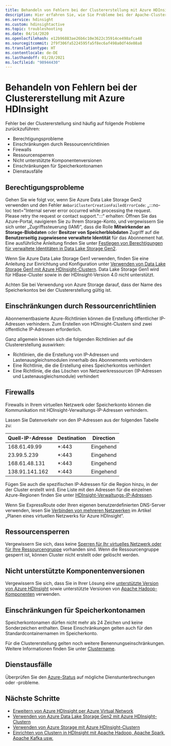 ```yaml
---
title: Behandeln von Fehlern bei der Clustererstellung mit Azure HDInsight
description: Hier erfahren Sie, wie Sie Probleme bei der Apache-Clustererstellung für Azure HDInsight behandeln.
ms.service: hdinsight
ms.custom: hdinsightactive
ms.topic: troubleshooting
ms.date: 04/14/2020
ms.openlocfilehash: e12b96883ae26b6c10e3622c35914ce498afca48
ms.sourcegitcommit: 2f9f306fa5224595fa5f8ec6af498a0df4de08a8
ms.translationtype: HT
ms.contentlocale: de-DE
ms.lasthandoff: 01/28/2021
ms.locfileid: "98944430"
---
```

# <a name="troubleshoot-cluster-creation-failures-with-azure-hdinsight"></a>Behandeln von Fehlern bei der Clustererstellung mit Azure HDInsight

Fehler bei der Clustererstellung sind häufig auf folgende Probleme zurückzuführen:

- Berechtigungsprobleme
- Einschränkungen durch Ressourcenrichtlinien
- Firewalls
- Ressourcensperren
- Nicht unterstützte Komponentenversionen
- Einschränkungen für Speicherkontonamen
- Dienstausfälle

## <a name="permissions-issues"></a>Berechtigungsprobleme

Gehen Sie wie folgt vor, wenn Sie Azure Data Lake Storage Gen2 verwenden und den Fehler `AmbariClusterCreationFailedErrorCode`: „:::no-loc text="Internal server error occurred while processing the request. Please retry the request or contact support.":::“ erhalten: Öffnen Sie das Azure-Portal, navigieren Sie zu Ihrem Storage-Konto, und vergewissern Sie sich unter „Zugriffssteuerung (IAM)“, dass die Rolle **Mitwirkender an Storage-Blobdaten** oder **Besitzer von Speicherblobdaten** Zugriff auf die **Benutzerseitig zugewiesene verwaltete Identität** für das Abonnement hat. Eine ausführliche Anleitung finden Sie unter [Festlegen von Berechtigungen für verwaltete Identitäten in Data Lake Storage Gen2](../hdinsight-hadoop-use-data-lake-storage-gen2-portal.md#set-up-permissions-for-the-managed-identity-on-the-data-lake-storage-gen2).

Wenn Sie Azure Data Lake Storage Gen1 verwenden, finden Sie eine Anleitung zur Einrichtung und Konfiguration unter [Verwenden von Data Lake Storage Gen1 mit Azure HDInsight-Clustern](../hdinsight-hadoop-use-data-lake-storage-gen1.md). Data Lake Storage Gen1 wird für HBase-Cluster sowie in der HDInsight-Version 4.0 nicht unterstützt.

Achten Sie bei Verwendung von Azure Storage darauf, dass der Name des Speicherkontos bei der Clustererstellung gültig ist.

## <a name="resource-policy-restrictions"></a>Einschränkungen durch Ressourcenrichtlinien

Abonnementbasierte Azure-Richtlinien können die Erstellung öffentlicher IP-Adressen verhindern. Zum Erstellen von HDInsight-Clustern sind zwei öffentliche IP-Adressen erforderlich.  

Ganz allgemein können sich die folgenden Richtlinien auf die Clustererstellung auswirken:

* Richtlinien, die die Erstellung von IP-Adressen und Lastenausgleichsmodulen innerhalb des Abonnements verhindern
* Eine Richtlinie, die die Erstellung eines Speicherkontos verhindert
* Eine Richtlinie, die das Löschen von Netzwerkressourcen (IP-Adressen und Lastenausgleichsmodule) verhindert

## <a name="firewalls"></a>Firewalls

Firewalls in Ihrem virtuellen Netzwerk oder Speicherkonto können die Kommunikation mit HDInsight-Verwaltungs-IP-Adressen verhindern.

Lassen Sie Datenverkehr von den IP-Adressen aus der folgenden Tabelle zu:

| Quell-IP-Adresse | Destination | Direction |
|---|---|---|
| 168.61.49.99 | *:443 | Eingehend |
| 23.99.5.239 | *:443 | Eingehend |
| 168.61.48.131 | *:443 | Eingehend |
| 138.91.141.162 | *:443 | Eingehend |

Fügen Sie auch die spezifischen IP-Adressen für die Region hinzu, in der der Cluster erstellt wird. Eine Liste mit den Adressen für die einzelnen Azure-Regionen finden Sie unter [HDInsight-Verwaltungs-IP-Adressen](../hdinsight-management-ip-addresses.md).

Wenn Sie ExpressRoute oder Ihren eigenen benutzerdefinierten DNS-Server verwenden, lesen Sie [Verbinden von mehreren Netzwerken](../hdinsight-plan-virtual-network-deployment.md#multinet) im Artikel „Planen eines virtuellen Netzwerks für Azure HDInsight“.

## <a name="resources-locks"></a>Ressourcensperren  

Vergewissern Sie sich, dass keine [Sperren für Ihr virtuelles Netzwerk oder für Ihre Ressourcengruppe](../../azure-resource-manager/management/lock-resources.md) vorhanden sind. Wenn die Ressourcengruppe gesperrt ist, können Cluster nicht erstellt oder gelöscht werden. 

## <a name="unsupported-component-versions"></a>Nicht unterstützte Komponentenversionen

Vergewissern Sie sich, dass Sie in Ihrer Lösung eine [unterstützte Version von Azure HDInsight](../hdinsight-component-versioning.md) sowie unterstützte Versionen von [Apache Hadoop-Komponenten](../hdinsight-component-versioning.md#apache-components-available-with-different-hdinsight-versions) verwenden.  

## <a name="storage-account-name-restrictions"></a>Einschränkungen für Speicherkontonamen

Speicherkontonamen dürfen nicht mehr als 24 Zeichen und keine Sonderzeichen enthalten. Diese Einschränkungen gelten auch für den Standardcontainernamen im Speicherkonto.

Für die Clustererstellung gelten noch weitere Benennungseinschränkungen. Weitere Informationen finden Sie unter [Clustername](../hdinsight-hadoop-provision-linux-clusters.md#cluster-name).

## <a name="service-outages"></a>Dienstausfälle

Überprüfen Sie den [Azure-Status](https://status.azure.com) auf mögliche Dienstunterbrechungen oder -probleme.

## <a name="next-steps"></a>Nächste Schritte

* [Erweitern von Azure HDInsight per Azure Virtual Network](../hdinsight-plan-virtual-network-deployment.md)
* [Verwenden von Azure Data Lake Storage Gen2 mit Azure HDInsight-Clustern](../hdinsight-hadoop-use-data-lake-storage-gen2.md)  
* [Verwenden von Azure Storage mit Azure HDInsight-Clustern](../hdinsight-hadoop-use-blob-storage.md)
* [Einrichten von Clustern in HDInsight mit Apache Hadoop, Apache Spark, Apache Kafka usw.](../hdinsight-hadoop-provision-linux-clusters.md)
